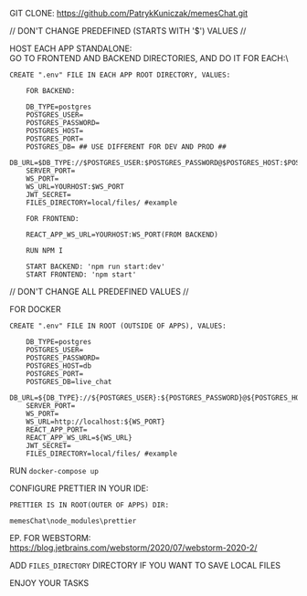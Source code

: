 GIT CLONE: https://github.com/PatrykKuniczak/memesChat.git

// DON'T CHANGE PREDEFINED (STARTS WITH '$') VALUES //

HOST EACH APP STANDALONE:\
GO TO FRONTEND AND BACKEND DIRECTORIES, AND DO IT FOR EACH:\

    CREATE ".env" FILE IN EACH APP ROOT DIRECTORY, VALUES:
        
        FOR BACKEND:

        DB_TYPE=postgres
        POSTGRES_USER=
        POSTGRES_PASSWORD=
        POSTGRES_HOST=
        POSTGRES_PORT=
        POSTGRES_DB= ## USE DIFFERENT FOR DEV AND PROD ##
        DB_URL=$DB_TYPE://$POSTGRES_USER:$POSTGRES_PASSWORD@$POSTGRES_HOST:$POSTGRES_PORT/$POSTGRES_DB
        SERVER_PORT=
        WS_PORT=
        WS_URL=YOURHOST:$WS_PORT
        JWT_SECRET=
        FILES_DIRECTORY=local/files/ #example 

        FOR FRONTEND:

        REACT_APP_WS_URL=YOURHOST:WS_PORT(FROM BACKEND)

        RUN NPM I
        
        START BACKEND: 'npm run start:dev'
        START FRONTEND: 'npm start'

// DON'T CHANGE ALL PREDEFINED VALUES //

FOR DOCKER

    CREATE ".env" FILE IN ROOT (OUTSIDE OF APPS), VALUES:

        DB_TYPE=postgres
        POSTGRES_USER=
        POSTGRES_PASSWORD=
        POSTGRES_HOST=db
        POSTGRES_PORT=
        POSTGRES_DB=live_chat
        DB_URL=${DB_TYPE}://${POSTGRES_USER}:${POSTGRES_PASSWORD}@${POSTGRES_HOST}:${POSTGRES_PORT}/${POSTGRES_DB}
        SERVER_PORT=
        WS_PORT=
        WS_URL=http://localhost:${WS_PORT}
        REACT_APP_PORT=
        REACT_APP_WS_URL=${WS_URL}
        JWT_SECRET=
        FILES_DIRECTORY=local/files/ #example 

RUN ```docker-compose up```

CONFIGURE PRETTIER IN YOUR IDE:

    PRETTIER IS IN ROOT(OUTER OF APPS) DIR:

    memesChat\node_modules\prettier

EP. FOR WEBSTORM:\
https://blog.jetbrains.com/webstorm/2020/07/webstorm-2020-2/

ADD `FILES_DIRECTORY` DIRECTORY IF YOU WANT TO SAVE LOCAL FILES

ENJOY YOUR TASKS